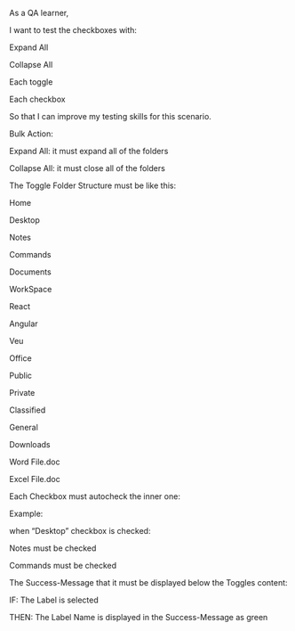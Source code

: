 As a QA learner,

I want to test the checkboxes with:

Expand All

Collapse All

Each toggle

Each checkbox

So that I can improve my testing skills for this scenario.

Bulk Action:

Expand All: it must expand all of the folders

Collapse All: it must close all of the folders

The Toggle Folder Structure must be like this:

Home

Desktop

Notes

Commands

Documents

WorkSpace

React

Angular

Veu

Office

Public

Private

Classified

General

Downloads

Word File.doc

Excel File.doc

Each Checkbox must autocheck the inner one:

Example:

when “Desktop” checkbox is checked:

Notes must be checked

Commands must be checked

The Success-Message that it must be displayed below the Toggles content:

IF: The Label is selected

THEN: The Label Name is displayed in the Success-Message as green